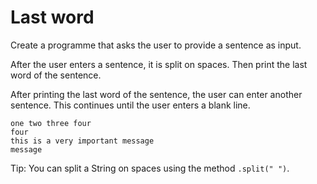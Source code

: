 # Last word

Create a programme that asks the user to provide a sentence as input.

After the user enters a sentence, it is split on spaces. Then print the last word of the sentence.

After printing the last word of the sentence, the user can enter another sentence. This continues until the user enters a blank line.

```console
one two three four
four
this is a very important message
message
```

Tip: You can split a String on spaces using the method `.split(" ")`.